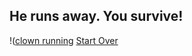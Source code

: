 ## He runs away. You survive! 
!([clown running](https://www.thesun.co.uk/wp-content/uploads/2016/10/nintchdbpict000273645459.jpg)
[Start Over](../README.md)
